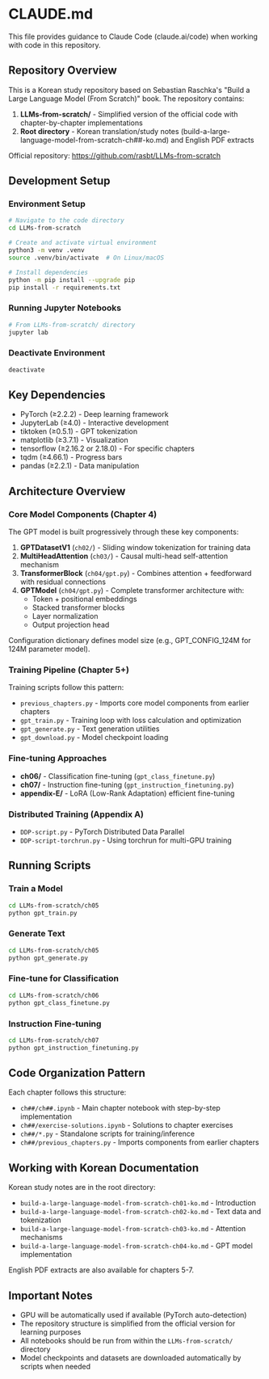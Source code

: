 # CLAUDE.md

This file provides guidance to Claude Code (claude.ai/code) when working with code in this repository.

## Repository Overview

This is a Korean study repository based on Sebastian Raschka's "Build a Large Language Model (From Scratch)" book. The repository contains:

1. **LLMs-from-scratch/** - Simplified version of the official code with chapter-by-chapter implementations
2. **Root directory** - Korean translation/study notes (build-a-large-language-model-from-scratch-ch##-ko.md) and English PDF extracts

Official repository: https://github.com/rasbt/LLMs-from-scratch

## Development Setup

### Environment Setup
```bash
# Navigate to the code directory
cd LLMs-from-scratch

# Create and activate virtual environment
python3 -m venv .venv
source .venv/bin/activate  # On Linux/macOS

# Install dependencies
python -m pip install --upgrade pip
pip install -r requirements.txt
```

### Running Jupyter Notebooks
```bash
# From LLMs-from-scratch/ directory
jupyter lab
```

### Deactivate Environment
```bash
deactivate
```

## Key Dependencies
- PyTorch (≥2.2.2) - Deep learning framework
- JupyterLab (≥4.0) - Interactive development
- tiktoken (≥0.5.1) - GPT tokenization
- matplotlib (≥3.7.1) - Visualization
- tensorflow (≥2.16.2 or 2.18.0) - For specific chapters
- tqdm (≥4.66.1) - Progress bars
- pandas (≥2.2.1) - Data manipulation

## Architecture Overview

### Core Model Components (Chapter 4)

The GPT model is built progressively through these key components:

1. **GPTDatasetV1** (`ch02/`) - Sliding window tokenization for training data
2. **MultiHeadAttention** (`ch03/`) - Causal multi-head self-attention mechanism
3. **TransformerBlock** (`ch04/gpt.py`) - Combines attention + feedforward with residual connections
4. **GPTModel** (`ch04/gpt.py`) - Complete transformer architecture with:
   - Token + positional embeddings
   - Stacked transformer blocks
   - Layer normalization
   - Output projection head

Configuration dictionary defines model size (e.g., GPT_CONFIG_124M for 124M parameter model).

### Training Pipeline (Chapter 5+)

Training scripts follow this pattern:
- `previous_chapters.py` - Imports core model components from earlier chapters
- `gpt_train.py` - Training loop with loss calculation and optimization
- `gpt_generate.py` - Text generation utilities
- `gpt_download.py` - Model checkpoint loading

### Fine-tuning Approaches

- **ch06/** - Classification fine-tuning (`gpt_class_finetune.py`)
- **ch07/** - Instruction fine-tuning (`gpt_instruction_finetuning.py`)
- **appendix-E/** - LoRA (Low-Rank Adaptation) efficient fine-tuning

### Distributed Training (Appendix A)

- `DDP-script.py` - PyTorch Distributed Data Parallel
- `DDP-script-torchrun.py` - Using torchrun for multi-GPU training

## Running Scripts

### Train a Model
```bash
cd LLMs-from-scratch/ch05
python gpt_train.py
```

### Generate Text
```bash
cd LLMs-from-scratch/ch05
python gpt_generate.py
```

### Fine-tune for Classification
```bash
cd LLMs-from-scratch/ch06
python gpt_class_finetune.py
```

### Instruction Fine-tuning
```bash
cd LLMs-from-scratch/ch07
python gpt_instruction_finetuning.py
```

## Code Organization Pattern

Each chapter follows this structure:
- `ch##/ch##.ipynb` - Main chapter notebook with step-by-step implementation
- `ch##/exercise-solutions.ipynb` - Solutions to chapter exercises
- `ch##/*.py` - Standalone scripts for training/inference
- `ch##/previous_chapters.py` - Imports components from earlier chapters

## Working with Korean Documentation

Korean study notes are in the root directory:
- `build-a-large-language-model-from-scratch-ch01-ko.md` - Introduction
- `build-a-large-language-model-from-scratch-ch02-ko.md` - Text data and tokenization
- `build-a-large-language-model-from-scratch-ch03-ko.md` - Attention mechanisms
- `build-a-large-language-model-from-scratch-ch04-ko.md` - GPT model implementation

English PDF extracts are also available for chapters 5-7.

## Important Notes

- GPU will be automatically used if available (PyTorch auto-detection)
- The repository structure is simplified from the official version for learning purposes
- All notebooks should be run from within the `LLMs-from-scratch/` directory
- Model checkpoints and datasets are downloaded automatically by scripts when needed
